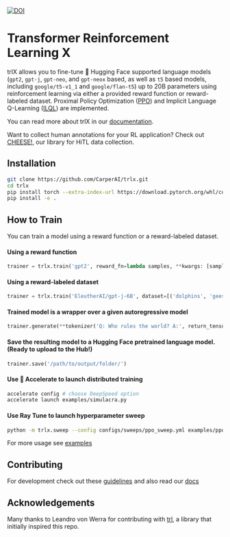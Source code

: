 [docs-image]: https://readthedocs.org/projects/trlX/badge/?version=latest
[docs-url]: https://trlX.readthedocs.io/en/latest/?badge=latest

[![DOI](https://zenodo.org/badge/545104023.svg)](https://zenodo.org/badge/latestdoi/545104023)

# Transformer Reinforcement Learning X

trlX allows you to fine-tune 🤗 Hugging Face supported language models (`gpt2`, `gpt-j`, `gpt-neo`, and `gpt-neox` based, as well as `t5` based models, including `google/t5-v1_1` and `google/flan-t5`) up to 20B parameters using reinforcement learning via either a provided reward function or reward-labeled dataset. Proximal Policy Optimization ([PPO](https://arxiv.org/pdf/1909.08593.pdf)) and Implicit Language Q-Learning ([ILQL](https://sea-snell.github.io/ILQL_site/)) are implemented.

You can read more about trlX in our [documentation](https://trlX.readthedocs.io).

Want to collect human annotations for your RL application? Check out [CHEESE!](https://github.com/carperai/cheese), our library for HiTL data collection.

## Installation
```bash
git clone https://github.com/CarperAI/trlx.git
cd trlx
pip install torch --extra-index-url https://download.pytorch.org/whl/cu116 # for cuda
pip install -e .
```

## How to Train
You can train a model using a reward function or a reward-labeled dataset.

#### Using a reward function
```python
trainer = trlx.train('gpt2', reward_fn=lambda samples, **kwargs: [sample.count('cats') for sample in samples])
```
#### Using a reward-labeled dataset
```python
trainer = trlx.train('EleutherAI/gpt-j-6B', dataset=[('dolphins', 'geese'), (1.0, 100.0)])
```

#### Trained model is a wrapper over a given autoregressive model
```python
trainer.generate(**tokenizer('Q: Who rules the world? A:', return_tensors='pt'), do_sample=True)
```

#### Save the resulting model to a Hugging Face pretrained language model. (Ready to upload to the Hub!)
```python
trainer.save('/path/to/output/folder/')
```

#### Use 🤗 Accelerate to launch distributed training

```bash
accelerate config # choose DeepSpeed option
accelerate launch examples/simulacra.py
```

#### Use Ray Tune to launch hyperparameter sweep
```bash
python -m trlx.sweep --config configs/sweeps/ppo_sweep.yml examples/ppo_sentiments.py
```

For more usage see [examples](./examples)

## Contributing

For development check out these [guidelines](./CONTRIBUTING.md)
and also read our [docs](https://trlX.readthedocs.io)

## Acknowledgements

Many thanks to Leandro von Werra for contributing with [trl](https://github.com/lvwerra/trl/), a library that initially inspired this repo.
